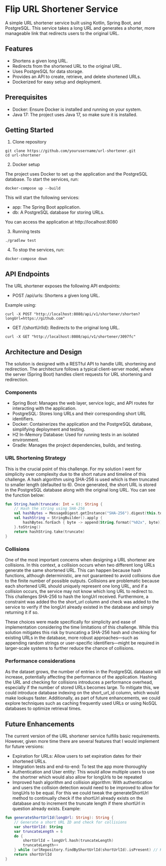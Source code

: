 # Flip URL Shortener Service

A simple URL shortener service built using Kotlin, Spring Boot, and PostgreSQL. This service takes a long URL and generates a shorter, more manageable link that redirects users to the original URL.

## Features

- Shortens a given long URL.
- Redirects from the shortened URL to the original URL.
- Uses PostgreSQL for data storage.
- Provides an API to create, retrieve, and delete shortened URLs.
- Dockerized for easy setup and deployment.

## Prerequisites

- Docker: Ensure Docker is installed and running on your system.
- Java 17: The project uses Java 17, so make sure it is installed.

## Getting Started

1. Clone repository
```
git clone https://github.com/yourusername/url-shortener.git
cd url-shortener
```

2. Docker setup

The project uses Docker to set up the application and the PostgreSQL database.
To start the services, run:
```
docker-compose up --build
```

This will start the following services:

- app: The Spring Boot application.
- db: A PostgreSQL database for storing URLs.

You can access the application at http://localhost:8080

3. Running tests

```
./gradlew test
```

4. To stop the services, run:

```
docker-compose down
```

## API Endpoints

The URL shortener exposes the following API endpoints:

- POST /api/urls: Shortens a given long URL.

Example using:
```
curl -X POST "http://localhost:8080/api/v1/shortener/shorten?longUrl=https://github.com"
```

- GET /{shortUrlId}: Redirects to the original long URL.

```
curl -X GET "http://localhost:8080/api/v1/shortener/3097fc"  
```

## Architecture and Design

The solution is designed with a RESTful API to handle URL shortening and redirection. The architecture follows a typical client-server model, where the server (Spring Boot) handles client requests for URL shortening and redirection.

### Components

- Spring Boot: Manages the web layer, service logic, and API routes for interacting with the application.
- PostgreSQL: Stores long URLs and their corresponding short URL identifiers.
- Docker: Containerizes the application and the PostgreSQL database, simplifying deployment and testing.
- H2 In-Memory Database: Used for running tests in an isolated environment.
- Gradle: Manages the project dependencies, builds, and testing.


### URL Shortening Strategy

This is the crucial point of this challenge. For my solution I went for simplicity over complexity due to the short nature
and timeline of this challenge. A hash algorithm using SHA-256 is used which is then truncated to smaller length (defaulted to 6).
Once generated, the short URL is stored in the PostgreSQL database along with the original long URL.
You can see the function below:

```kotlin
fun String.hash(truncate: Int = 6): String {
    // Hash the string using SHA-256
    val hashBytes = MessageDigest.getInstance("SHA-256").digest(this.toByteArray(Charsets.UTF_8))
    val hashString = StringBuilder().apply {
        hashBytes.forEach { byte -> append(String.format("%02x", byte)) }
    }.toString()
    return hashString.take(truncate)
}
```

### Collisions

One of the most important concerns when designing a URL shortener are collisions. In this context, a collision occurs 
when two different long URLs generate the same shortened URL. This can happen because hash functions, although deterministic, 
are not guaranteed to avoid collisions due to the finite number of possible outputs. Collisions are problematic because 
each shortened URL should uniquely represent one long URL, and if a collision occurs, the service may not know which long 
URL to redirect to. This challenges SHA-256 to hash the longUrl received. Furthermore, a constraint was added tho the short_url column
and check was added to the service to verify if the longUrl already existed in the database and simply returning it if so.


These choices were made specifically for simplicity and ease of implementation considering the time limitations of this 
challenge. While this solution mitigates this risk by truncating a SHA-256 hash and checking for existing URLs in the 
database, more robust approaches—such as appending random strings or user-specific identifiers—might be required in 
larger-scale systems to further reduce the chance of collisions.

### Performance considerations

As the dataset grows, the number of entries in the PostgreSQL database will increase, potentially affecting the 
performance of the application. Hashing the URL and checking for collisions introduces a performance overhead, especially 
if the number of stored URLs becomes large. To mitigate this, we could introduce database indexing on the short_url_id 
column, which would make lookups faster. Additionally, as part of future enhancements, we could explore techniques such 
as caching frequently used URLs or using NoSQL databases to optimize retrieval times.

## Future Enhancements

The current version of the URL shortener service fulfills basic requirements. However, given more time there are several 
features that I would implement for future versions:

- Expiration for URLs: Allow users to set expiration dates for their shortened URLs.
- Integration tests and end-to-end: To test the app more thoroughly 
- Authentication and User entity: This would allow multiple users to use the shortner which would also allow for longUrls to be repeated
- Improved hash algorithm and collision algorithm: With authentication and users the collision detection would need to be improved
to allow for longUrls to be equal. For this we could tweak the generateShortUrl method to continually check if the shortUrl
already exists on the database and to increment the truncate length if there shortUrl in question already exists. Example:
```kotlin
fun generateShortUrlId(longUrl: String): String {
    // Generate a short URL ID and check for collisions
    var shortUrlId: String
    var truncateLength = 6
    do {
        shortUrlId = longUrl.hash(truncateLength)
        truncateLength++
    } while (urlRepository.findByShortUrlId(shortUrlId).isPresent) // Keep checking for collisions
    return shortUrlId
}
```






